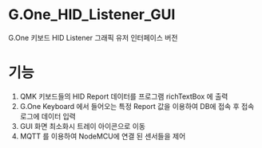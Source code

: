 # G.One_HID_Listener_GUI
G.One 키보드 HID Listener 그래픽 유저 인터페이스 버전

# 기능
1. QMK 키보드들의 HID Report 데이터를 프로그램 richTextBox 에 출력
2. G.One Keyboard 에서 들어오는 특정 Report 값을 이용하여 DB에 접속 후 접속 로그에 데이터 입력
3. GUI 화면 최소화시 트레이 아이콘으로 이동
4. MQTT 를 이용하여 NodeMCU에 연결 된 센서들을 제어

